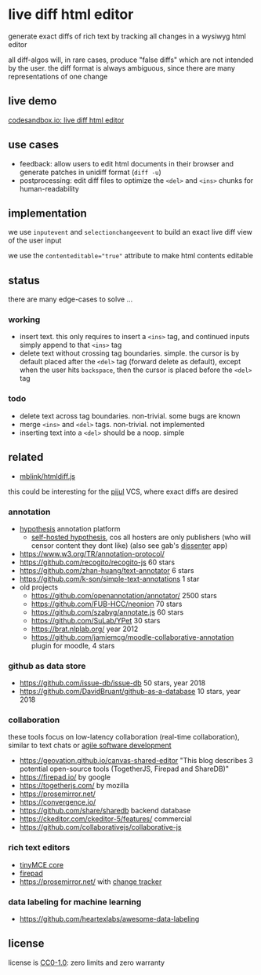 # live diff html editor

generate exact diffs of rich text
by tracking all changes in a wysiwyg html editor

all diff-algos will, in rare cases, produce "false diffs"
which are not intended by the user.
the diff format is always ambiguous,
since there are many representations of one change

## live demo

[codesandbox.io: live diff html editor](https://codesandbox.io/s/javascript-live-html-diff-editor-work-in-progress-7045p?file=/src/index.js)

## use cases

* feedback: allow users to edit html documents in their browser and generate patches in unidiff format (`diff -u`)
* postprocessing: edit diff files to optimize the `<del>` and `<ins>` chunks for human-readability

## implementation

we use `inputevent` and `selectionchangeevent`
to build an exact live diff view of the user input

we use the `contenteditable="true"` attribute
to make html contents editable

## status

there are many edge-cases to solve ...

### working

* insert text. this only requires to insert a `<ins>` tag, and continued inputs simply append to that `<ins>` tag
* delete text without crossing tag boundaries. simple. the cursor is by default placed after the `<del>` tag (forward delete as default), except when the user hits `backspace`, then the cursor is placed before the `<del>` tag

### todo

* delete text across tag boundaries. non-trivial. some bugs are known
* merge `<ins>` and `<del>` tags. non-trivial. not implemented
* inserting text into a `<del>` should be a noop. simple

## related

* [mblink/htmldiff.js](https://github.com/mblink/htmldiff.js/pull/2)

this could be interesting for the
[pijul](https://pijul.org/posts/2019-04-23-pijul-0.12/#refactoring-of-diff)
VCS, where exact diffs are desired

### annotation

* [hypothesis](https://github.com/hypothesis/h) annotation platform
    * [self-hosted hypothesis](https://web.hypothes.is/blog/mdpi-integrates-hypothesis/), cos all hosters are only publishers (who will censor content they dont like) (also see gab's [dissenter](https://dissenter.com/) app)
* https://www.w3.org/TR/annotation-protocol/
* https://github.com/recogito/recogito-js 60 stars
* https://github.com/zhan-huang/text-annotator 6 stars
* https://github.com/k-son/simple-text-annotations 1 star
* old projects
    * https://github.com/openannotation/annotator/ 2500 stars
    * https://github.com/FUB-HCC/neonion 70 stars
    * https://github.com/szabyg/annotate.js 60 stars
    * https://github.com/SuLab/YPet 30 stars
    * https://brat.nlplab.org/ year 2012
    * https://github.com/jamiemcg/moodle-collaborative-annotation plugin for moodle, 4 stars

### github as data store

* https://github.com/issue-db/issue-db 50 stars, year 2018
* https://github.com/DavidBruant/github-as-a-database 10 stars, year 2018

### collaboration

these tools focus on low-latency collaboration (real-time collaboration),
similar to text chats or
[agile software development](https://en.wikipedia.org/wiki/Agile_software_development)

* https://geovation.github.io/canvas-shared-editor "This blog describes 3 potential open-source tools (TogetherJS, Firepad and ShareDB)"
* https://firepad.io/ by google
* https://togetherjs.com/ by mozilla
* https://prosemirror.net/
* https://convergence.io/
* https://github.com/share/sharedb backend database
* https://ckeditor.com/ckeditor-5/features/ commercial
* https://github.com/collaborativejs/collaborative-js

### rich text editors

* [tinyMCE core](https://www.tiny.cloud/)
* [firepad](https://firepad.io/examples/#richtext-YCQs8ZL5VM)
* https://prosemirror.net/ with [change tracker](https://prosemirror.net/examples/track/)

### data labeling for machine learning

* https://github.com/heartexlabs/awesome-data-labeling

## license

license is [CC0-1.0](LICENSE.txt): zero limits and zero warranty
